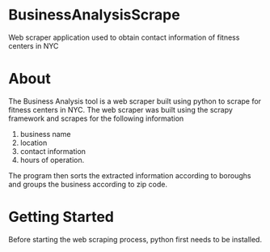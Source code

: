 # BusinessAnalysisScrape
Web scraper application used to obtain contact information of fitness centers in NYC 

# About # 
The Business Analysis tool is a web scraper built using python to scrape for fitness centers in NYC. The web scraper was built using the scrapy framework and scrapes for the following information 
1. business name 
2. location 
3. contact information 
4. hours of operation. 

The program then sorts the extracted information according to boroughs and groups the business according to zip code. 

# Getting Started # 
Before starting the web scraping process, python first needs to be installed.  
